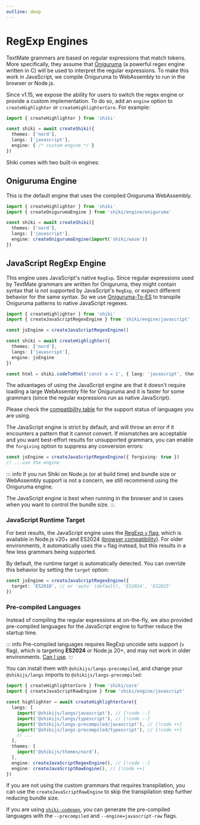 ```yaml
---
outline: deep
---
```


# RegExp Engines

TextMate grammars are based on regular expressions that match tokens. More specifically, they assume that [Oniguruma](https://github.com/kkos/oniguruma) (a powerful regex engine written in C) will be used to interpret the regular expressions. To make this work in JavaScript, we compile Oniguruma to WebAssembly to run in the browser or Node.js.

Since v1.15, we expose the ability for users to switch the regex engine or provide a custom implementation. To do so, add an `engine` option to `createHighlighter` or `createHighlighterCore`. For example:

```ts
import { createHighlighter } from 'shiki'

const shiki = await createShiki({
  themes: ['nord'],
  langs: ['javascript'],
  engine: { /* custom engine */ }
})
```

Shiki comes with two built-in engines:

## Oniguruma Engine

This is the default engine that uses the compiled Oniguruma WebAssembly.

```ts
import { createHighlighter } from 'shiki'
import { createOnigurumaEngine } from 'shiki/engine/oniguruma'

const shiki = await createShiki({
  themes: ['nord'],
  langs: ['javascript'],
  engine: createOnigurumaEngine(import('shiki/wasm'))
})
```

## JavaScript RegExp Engine

This engine uses JavaScript's native `RegExp`. Since regular expressions used by TextMate grammars are written for Oniguruma, they might contain syntax that is not supported by JavaScript's `RegExp`, or expect different behavior for the same syntax. So we use [Oniguruma-To-ES](https://github.com/slevithan/oniguruma-to-es) to transpile Oniguruma patterns to native JavaScript regexes.

```ts {2,4,9}
import { createHighlighter } from 'shiki'
import { createJavaScriptRegexEngine } from 'shiki/engine/javascript'

const jsEngine = createJavaScriptRegexEngine()

const shiki = await createHighlighter({
  themes: ['nord'],
  langs: ['javascript'],
  engine: jsEngine
})

const html = shiki.codeToHtml('const a = 1', { lang: 'javascript', theme: 'nord' })
```

The advantages of using the JavaScript engine are that it doesn't require loading a large WebAssembly file for Oniguruma and it is faster for some grammars (since the regular expressions run as native JavaScript).

Please check the [compatibility table](/references/engine-js-compat) for the support status of languages you are using.

The JavaScript engine is strict by default, and will throw an error if it encounters a pattern that it cannot convert. If mismatches are acceptable and you want best-effort results for unsupported grammars, you can enable the `forgiving` option to suppress any conversion errors:

```ts
const jsEngine = createJavaScriptRegexEngine({ forgiving: true })
// ...use the engine
```

::: info
If you run Shiki on Node.js (or at build time) and bundle size or WebAssembly support is not a concern, we still recommend using the Oniguruma engine.

The JavaScript engine is best when running in the browser and in cases when you want to control the bundle size.
:::

### JavaScript Runtime Target

For best results, the JavaScript engine uses the [RegExp `v` flag](https://developer.mozilla.org/en-US/docs/Web/JavaScript/Reference/Global_Objects/RegExp/unicodeSets), which is available in Node.js v20+ and ES2024 ([browser compatibility](https://developer.mozilla.org/en-US/docs/Web/JavaScript/Reference/Global_Objects/RegExp/unicodeSets#browser_compatibility)). For older environments, it automatically uses the `u` flag instead, but this results in a few less grammars being supported.

By default, the runtime target is automatically detected. You can override this behavior by setting the `target` option:

```ts
const jsEngine = createJavaScriptRegexEngine({
  target: 'ES2018', // or 'auto' (default), 'ES2024', 'ES2025'
})
```

### Pre-compiled Languages

Instead of compiling the regular expressions at on-the-fly, we also provided pre-compiled languages for the JavaScript engine to further reduce the startup time.

::: info
Pre-compiled languages requires RegExp uncoide sets support (`v` flag), which is targeting **ES2024** or Node.js 20+, and may not work in older environments. [Can I use](https://caniuse.com/mdn-javascript_builtins_regexp_unicode).
:::

You can install them with `@shikijs/langs-precompiled`, and change your `@shikijs/langs` imports to `@shikijs/langs-precompiled`:

```ts
import { createHighlighterCore } from 'shiki/core'
import { createJavaScriptRawEngine } from 'shiki/engine/javascript'

const highlighter = await createHighlighterCore({
  langs: [
    import('@shikijs/langs/javascript'), // [!code --]
    import('@shikijs/langs/typescript'), // [!code --]
    import('@shikijs/langs-precompiled/javascript'), // [!code ++]
    import('@shikijs/langs-precompiled/typescript'), // [!code ++]
    // ...
  ],
  themes: [
    import('@shikijs/themes/nord'),
  ],
  engine: createJavaScriptRegexEngine(), // [!code --]
  engine: createJavaScriptRawEngine(), // [!code ++]
})
```

If you are not using the custom grammars that requires transpilation, you can use the `createJavaScriptRawEngine` to skip the transpilation step further reducing bundle size.

If you are using [`shiki-codegen`](/integrations/codegen), you can generate the pre-compiled languages with the `--precompiled` and `--engine=javascript-raw` flags.
